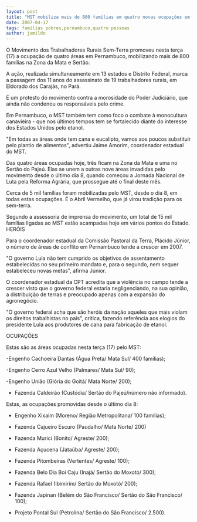 ```yaml
---
layout: post
title: "MST mobiliza mais de 800 famílias em quatro novas ocupações em Pernambuco"
date: 2007-04-17
tags: famílias pobres,pernambuco,quatro pessoas
author: jamildo
---
```

O Movimento dos Trabalhadores Rurais Sem-Terra promoveu nesta ter&ccedil;a (17) a ocupa&ccedil;&atilde;o de quatro &aacute;reas em Pernambuco, mobilizando mais de 800 fam&iacute;lias na Zona da Mata e Sert&atilde;o.

A a&ccedil;&atilde;o, realizada simultaneamente em 13 estados e Distrito Federal, marca a passagem dos 11 anos do assassinato de 19 trabalhadores rurais, em Eldorado dos Caraj&aacute;s, no Par&aacute;.

&Eacute; um protesto do movimento contra a morosidade do Poder Judici&aacute;rio, que ainda n&atilde;o condenou os respons&aacute;veis pelo crime.

Em Pernambuco, o MST tamb&eacute;m tem como foco o combate &agrave; monocultura canavieira - que nos &uacute;ltimos tempos tem se fortalecido diante do interesse dos Estados Unidos pelo etanol.

"Em todas as &aacute;reas onde tem cana e eucalipto, vamos aos poucos substituir pelo plantio de alimentos", advertiu Jaime Amorim, coordenador estadual do MST.

Das quatro &aacute;reas ocupadas hoje, tr&ecirc;s ficam na Zona da Mata e uma no Sert&atilde;o do Paje&uacute;. Elas se unem a outras nove &aacute;reas invadidas pelo movimento desde o &uacute;ltimo dia 8, quando come&ccedil;ou a Jornada Nacional de Luta pela Reforma Agr&aacute;ria, que prossegue at&eacute; o final deste m&ecirc;s.

Cerca de 5 mil fam&iacute;lias foram mobilizadas pelo MST, desde o dia 8, em todas estas ocupa&ccedil;&otilde;es. &Eacute; o Abril Vermelho, que j&aacute; virou tradi&ccedil;&atilde;o para os sem-terra.

Segundo a assessoria de imprensa do movimento, um total de 15 mil fam&iacute;lias ligadas ao MST est&atilde;o acampadas hoje em v&aacute;rios pontos do Estado. HER&Oacute;IS

Para o coordenador estadual da Comiss&atilde;o Pastoral da Terra, Pl&aacute;cido J&uacute;nior, o n&uacute;mero de &aacute;reas de conflito em Pernambuco tende a crescer em 2007.

"O governo Lula n&atilde;o tem cumprido os objetivos de assentamento estabelecidas no seu primeiro mandato e, para o segundo, nem sequer estabeleceu novas metas", afirma J&uacute;nior.

O coordenador estadual da CPT acredita que a viol&ecirc;ncia no campo tende a crescer visto que o governo federal estaria negligenciando, na sua opini&atilde;o, a distribui&ccedil;&atilde;o de terras e preocupado apenas com a expans&atilde;o do agroneg&oacute;cio.

"O governo federal acha que s&atilde;o her&oacute;is da na&ccedil;&atilde;o aqueles que mais violam os direitos trabalhistas no pa&iacute;s", critica, fazendo refer&ecirc;ncia aos elogios do presidente Lula aos produtores de cana para fabrica&ccedil;&atilde;o de etanol.

OCUPA&Ccedil;&Otilde;ES

Estas s&atilde;o as &aacute;reas ocupadas nesta ter&ccedil;a (17) pelo MST:

-Engenho Cachoeira Dantas (&Aacute;gua Preta/ Mata Sul/ 400 fam&iacute;lias);

-Engenho Cerro Azul Velho (Palmares/ Mata Sul/ 90);

-Engenho Uni&atilde;o (Gl&oacute;ria do Goit&aacute;/ Mata Norte/ 200);

- Fazenda Caldeir&atilde;o (Cust&oacute;dia/ Sert&atilde;o do Paje&uacute;/n&uacute;mero n&atilde;o informado).

Estas, as ocupa&ccedil;&otilde;es promovidas desde o &uacute;ltimo dia 8:

- Engenho Xixaim (Moreno/ Regi&atilde;o Metropolitana/ 100 fam&iacute;lias);

- Fazenda Cajueiro Escuro (Paudalho/ Mata Norte/ 200)

- Fazenda Murici (Bonito/ Agreste/ 200);

- Fazenda A&ccedil;ucena (Jata&uacute;ba/ Agreste/ 200);

- Fazenda Pitombeiras (Vertentes/ Agreste/ 100);

- Fazenda Belo Dia Boi Caju (Inaj&aacute;/ Sert&atilde;o do Moxot&oacute;/ 300);

- Fazenda Rafael (Ibimirim/ Sert&atilde;o do Moxot&oacute;/ 200);

- Fazenda Japinan (Bel&eacute;m do S&atilde;o Francisco/ Sert&atilde;o do S&atilde;o Francisco/ 100);

- Projeto Pontal Sul (Petrolina/ Sert&atilde;o do S&atilde;o Francisco/ 2.500).